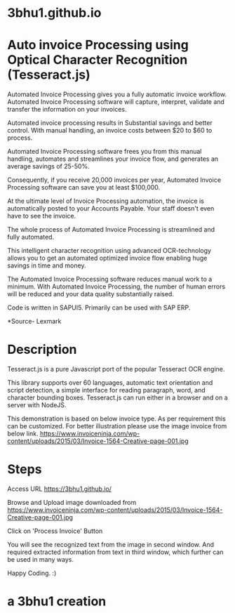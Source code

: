 # 3bhu1.github.io
# Auto invoice Processing using Optical Character Recognition (Tesseract.js)
Automated Invoice Processing gives you a fully automatic invoice workflow. Automated Invoice Processing software will capture, interpret, validate and transfer the information on your invoices.

Automated invoice processing results in Substantial savings and better control. With manual handling, an invoice costs between $20 to $60 to process.

Automated Invoice Processing software frees you from this manual handling, automates and streamlines your invoice flow, and generates an average savings of 25-50%.

Consequently, if you receive 20,000 invoices per year, Automated Invoice Processing software can save you at least $100,000.

At the ultimate level of Invoice Processing automation, the invoice is automatically posted to your Accounts Payable. Your staff doesn't even have to see the invoice.

The whole process of Automated Invoice Processing is streamlined and fully automated.

This intelligent character recognition using advanced OCR-technology allows you to get an automated optimized invoice flow enabling huge savings in time and money.

The Automated Invoice Processing software reduces manual work to a minimum. With Automated Invoice Processing, the number of human errors will be reduced and your data quality substantially raised.

Code is written in SAPUI5. Primarily can be used with SAP ERP.

*Source- Lexmark

# Description
Tesseract.js is a pure Javascript port of the popular Tesseract OCR engine.

This library supports over 60 languages, automatic text orientation and script detection, a simple interface for reading paragraph, word, and character bounding boxes. Tesseract.js can run either in a browser and on a server with NodeJS.

This demonstration is based on below invoice type. As per requirement this can be customized. For better illustration please use the image invoice from below link.
https://www.invoiceninja.com/wp-content/uploads/2015/03/Invoice-1564-Creative-page-001.jpg

# Steps

Access URL https://3bhu1.github.io/

Browse and Upload image downloaded from https://www.invoiceninja.com/wp-content/uploads/2015/03/Invoice-1564-Creative-page-001.jpg

Click on 'Process Invoice' Button

You will see the recognized text from the image in second window. And required extracted information from text in third window, which further can be used in many ways.

Happy Coding. :)

# a 3bhu1 creation
